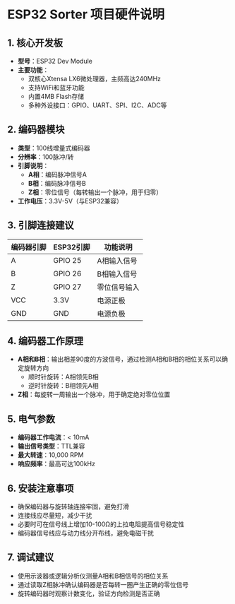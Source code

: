 # ESP32 Sorter 项目硬件说明

## 1. 核心开发板

- **型号**：ESP32 Dev Module
- **主要功能**：
  - 双核心Xtensa LX6微处理器，主频高达240MHz
  - 支持WiFi和蓝牙功能
  - 内置4MB Flash存储
  - 多种外设接口：GPIO、UART、SPI、I2C、ADC等

## 2. 编码器模块

- **类型**：100线增量式编码器
- **分辨率**：100脉冲/转
- **引脚说明**：
  - **A相**：编码脉冲信号A
  - **B相**：编码脉冲信号B
  - **Z相**：零位信号（每转输出一个脉冲，用于归零）
- **工作电压**：3.3V-5V（与ESP32兼容）

## 3. 引脚连接建议

| 编码器引脚 | ESP32引脚 | 功能说明 |
|------------|-----------|----------|
| A          | GPIO 25   | A相输入信号 |
| B          | GPIO 26   | B相输入信号 |
| Z          | GPIO 27   | 零位信号输入 |
| VCC        | 3.3V      | 电源正极 |
| GND        | GND       | 电源负极 |

## 4. 编码器工作原理

- **A相和B相**：输出相差90度的方波信号，通过检测A相和B相的相位关系可以确定旋转方向
  - 顺时针旋转：A相领先B相
  - 逆时针旋转：B相领先A相
- **Z相**：每旋转一周输出一个脉冲，用于确定绝对零位位置

## 5. 电气参数

- **编码器工作电流**：< 10mA
- **输出信号类型**：TTL兼容
- **最大转速**：10,000 RPM
- **响应频率**：最高可达100kHz

## 6. 安装注意事项

- 确保编码器与旋转轴连接牢固，避免打滑
- 连接线应尽量短，减少干扰
- 必要时可在信号线上增加10-100Ω的上拉电阻提高信号稳定性
- 编码器信号线应与动力线分开布线，避免电磁干扰

## 7. 调试建议

- 使用示波器或逻辑分析仪测量A相和B相信号的相位关系
- 通过读取Z相脉冲确认编码器是否每转一圈产生正确的零位信号
- 旋转编码器时观察计数变化，验证方向检测是否正确